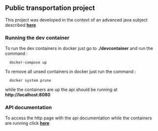 ## Public transportation project 

  This project was developed in the context of an advanced java subject described [**here**](documentation/TASK.md)


### Running the dev container

To run the dev containers in docker just go to **./devcontainer**  and run the command : 

```
  docker-compose up
```
To remove all unsed containers in docker just run the command : 

```
  docker system prune
```



 while the containers are up the api should be running at **http://localhost:8080**


### API documentation

 To access the http page with the api documentation while the containers are running click [**here**](http://localhost:8080/swagger-ui.html#/)

